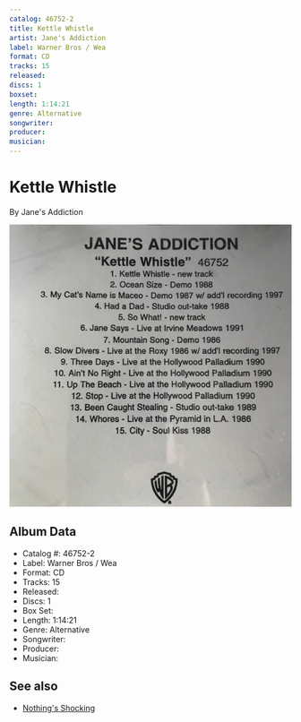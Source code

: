 ```yaml
---
catalog: 46752-2
title: Kettle Whistle
artist: Jane's Addiction
label: Warner Bros / Wea
format: CD
tracks: 15
released: 
discs: 1
boxset: 
length: 1:14:21
genre: Alternative
songwriter: 
producer: 
musician: 
---
```


# Kettle Whistle

By Jane's Addiction

![](../../assets/cdcovers/Janes_Addiction-Kettle_Whistle.png)

## Album Data

- Catalog #: 46752-2
- Label: Warner Bros / Wea
- Format: CD
- Tracks: 15
- Released: 
- Discs: 1
- Box Set: 
- Length: 1:14:21
- Genre: Alternative
- Songwriter: 
- Producer: 
- Musician: 


## See also

- [Nothing's Shocking](Nothings_Shocking.md)
